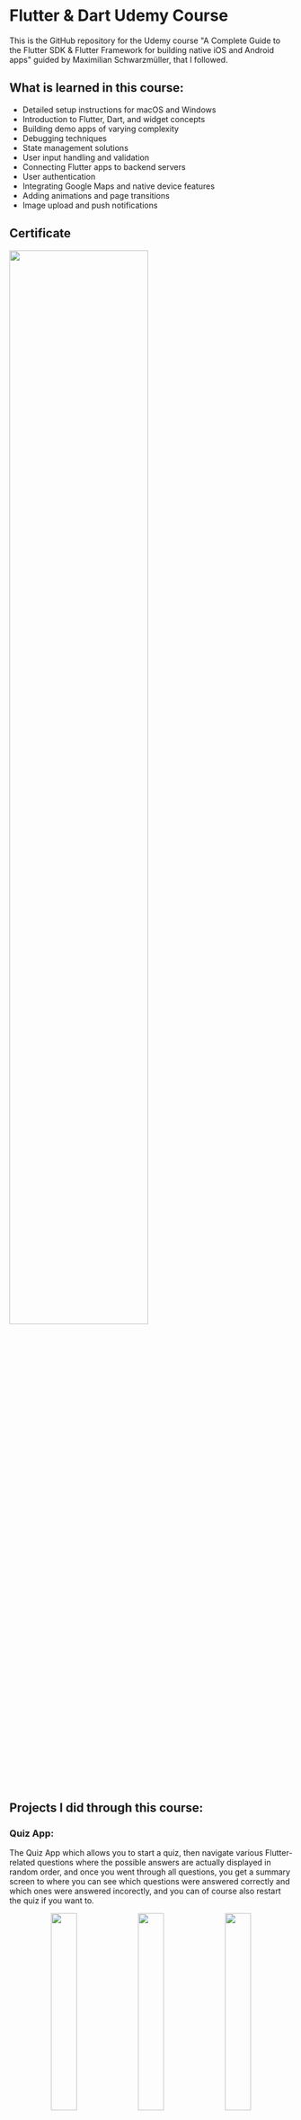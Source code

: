 # Flutter & Dart Udemy Course 

This is the GitHub repository for the Udemy course "A Complete Guide to the Flutter SDK & Flutter Framework for building native iOS and Android apps" guided by Maximilian Schwarzmüller, that I followed.

## What is learned in this course:
- Detailed setup instructions for macOS and Windows
- Introduction to Flutter, Dart, and widget concepts
- Building demo apps of varying complexity
- Debugging techniques
- State management solutions
- User input handling and validation
- Connecting Flutter apps to backend servers
- User authentication
- Integrating Google Maps and native device features
- Adding animations and page transitions
- Image upload and push notifications

## Certificate

<img src="https://github.com/SamiAbuTouq/Flutter-Udemy/blob/main/images/certificate.jpg" width = "70%">

## Projects I did through this course:

### Quiz App:
The Quiz App which allows you to start a quiz, then navigate various Flutter-related questions where the possible answers are actually displayed in random order, and once you went through all questions, you get a summary screen to where you can see which questions were answered correctly and which ones were answered incorectly, and you can of course also restart the quiz if you want to.

<p align="center">
  <img src="https://github.com/SamiAbuTouq/Flutter-Udemy/blob/main/images/1.%20quiz-app/(3).png" width="30%">
  <img src="https://github.com/SamiAbuTouq/Flutter-Udemy/blob/main/images/1.%20quiz-app/(1).png" width="30%">
  <img src="https://github.com/SamiAbuTouq/Flutter-Udemy/blob/main/images/1.%20quiz-app/(2).png" width="30%">
</p>

### Expense Tracer App:
An Expense Tracker App allows users to register their expenses and also allow users to see their expenses both in a list and in a chart.

<p align="center">
  <img src="https://github.com/SamiAbuTouq/Flutter-Udemy/blob/main/images/2.%20expense_tracker_app/(1).png" width="30%">
  <img src="https://github.com/SamiAbuTouq/Flutter-Udemy/blob/main/images/2.%20expense_tracker_app/(3).png" width="30%">
  <img src="https://github.com/SamiAbuTouq/Flutter-Udemy/blob/main/images/2.%20expense_tracker_app/(2).png" width="30%">
</p>

<p align="left">
  <img src="https://github.com/SamiAbuTouq/Flutter-Udemy/blob/main/images/2.%20expense_tracker_app/(4).png" width="30%">
</p>

### Meals App:
The Meals App which allows users to browse various meal categories, pick meals, and read the meal ingredients and instructions, mark meals as favorites, switch between all meals and favorited meals, and also switch to a totally different page where various filters can be set to filter the meals that will actually be shown in this all meals area.

<p align="center">
  <img src="https://github.com/SamiAbuTouq/Flutter-Udemy/blob/main/images/3.%20meals_app/%20(1).png" width="30%">
  <img src="https://github.com/SamiAbuTouq/Flutter-Udemy/blob/main/images/3.%20meals_app/%20(3).png" width="30%">
  <img src="https://github.com/SamiAbuTouq/Flutter-Udemy/blob/main/images/3.%20meals_app/%20(4).png" width="30%">
  <img src="https://github.com/SamiAbuTouq/Flutter-Udemy/blob/main/images/3.%20meals_app/%20(5).png" width="30%">
</p>

<p align="center">
  <img src="https://github.com/SamiAbuTouq/Flutter-Udemy/blob/main/images/3.%20meals_app/%20(2).png" width="30%">
  <img src="https://github.com/SamiAbuTouq/Flutter-Udemy/blob/main/images/3.%20meals_app/%20(6).png" width="30%">
</p>

### Shopping List App:
The Shopping List app allows users to maintain and manage their shopping lists by adding items with details such as the item name, quantity, and category.

<p align="center">
  <img src="https://github.com/SamiAbuTouq/Flutter-Udemy/blob/main/images/4.%20shopping_list_app/%20(2).png" width="30%">
  <img src="https://github.com/SamiAbuTouq/Flutter-Udemy/blob/main/images/4.%20shopping_list_app/%20(1).png" width="30%">
</p>

<p align="left">
  <img src="https://github.com/SamiAbuTouq/Flutter-Udemy/blob/main/images/4.%20shopping_list_app/%20(3).png" width="30%">
</p>

### Favorite Places App:
The Favorite Places App allows users to save and manage their favorite locations by taking a picture of a location, adding the current location automatically, and save the details of their favorite places for future reference.

<p align="center">
  <img src="https://github.com/SamiAbuTouq/Flutter-Udemy/blob/main/images/5.%20favorite_places_app/%20(1).png" width="30%">
  <img src="https://github.com/SamiAbuTouq/Flutter-Udemy/blob/main/images/5.%20favorite_places_app/%20(2).png" width="30%">
  <img src="https://github.com/SamiAbuTouq/Flutter-Udemy/blob/main/images/5.%20favorite_places_app/%20(3).png" width="30%">
</p>

### Chat App:
A chat application allows users to send and receive messages, features push notifications for new messages, enforces user authentication for account creation and login, and requires users to upload an image during the signup process.

<p align="center">
  <img src="https://github.com/SamiAbuTouq/Flutter-Udemy/blob/main/images/6.%20chat_app/%20(1).png" width="30%">
  <img src="https://github.com/SamiAbuTouq/Flutter-Udemy/blob/main/images/6.%20chat_app/%20(2).png" width="30%">
  <img src="https://github.com/SamiAbuTouq/Flutter-Udemy/blob/main/images/6.%20chat_app/%20(3).png" width="30%">
</p>

<p align="left">
  <img src="https://github.com/SamiAbuTouq/Flutter-Udemy/blob/main/images/6.%20chat_app/%20(4).png" width="30%">
</p>
